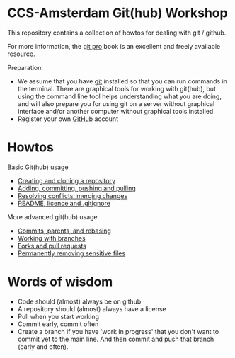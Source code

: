 # CCS-Amsterdam Git(hub) Workshop

This repository contains a collection of howtos for dealing with git / github. 

For more information, the [git pro](https://git-scm.com/book/en/v2) book is an excellent and freely available resource. 

Preparation:

* We assume that you have [git](https://github.com/git-guides/install-git) installed so that you can run commands in the terminal. There are graphical tools for working with git(hub), but using the command line tool helps understanding what you are doing, and will also prepare you for using git on a server without graphical interface and/or another computer without graphical tools installed.  
* Register your own [GitHub](https://github.com/) account

# Howtos

Basic Git(hub) usage

- [Creating and cloning a repository](tutorials/creating_and_cloning.md)
- [Adding, committing, pushing and pulling](tutorials/add_commit_push_pull.md)
- [Resolving conflicts: merging changes](tutorials/resolving_conflicts.md)
- [README, licence and .gitignore](tutorials/readme_license_gitignore.md)

More advanced git(hub) usage

- [Commits, parents, and rebasing](tutorials/rebasing.md)
- [Working with branches](tutorials/branches.md)
- [Forks and pull requests](tutorials/pr.md)
- [Permanently removing sensitive files](tutorials/removing_sensitive_files.md)

# Words of wisdom

- Code should (almost) always be on github
- A repository should (almost) always have a license
- Pull when you start working
- Commit early, commit often
- Create a branch if you have 'work in progress' that you don't want to commit yet to the main line. And then commit and push that branch (early and often).  
